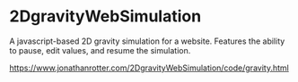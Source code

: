 # 2DgravityWebSimulation
A javascript-based 2D gravity simulation for a website. Features the ability to pause, edit values, and resume the simulation.

https://www.jonathanrotter.com/2DgravityWebSimulation/code/gravity.html
